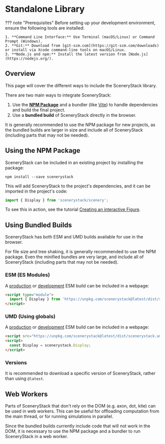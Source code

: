 # Standalone Library

??? note "Prerequisites"
    Before setting up your development environment, ensure the following tools are installed:

    1. **Command Line Interface:** Use Terminal (macOS/Linux) or Command Prompt (Windows).
    2. **Git:** Download from [git-scm.com](https://git-scm.com/downloads) or install via Xcode command-line tools on macOS/Linux.
    3. **Node.js and npm:** Install the latest version from [Node.js](https://nodejs.org/).

## Overview

This page will cover the different ways to include the SceneryStack library.

There are two main ways to integrate SceneryStack:

1. Use the **[NPM Package](https://www.npmjs.com/package/scenerystack)** and a bundler (like [Vite](https://vitejs.dev/)) to handle dependencies and build the final project.
2. Use a **bundled build** of SceneryStack directly in the browser.

It is generally recommended to use the NPM package for new projects, as the bundled builds are larger in size and include
all of SceneryStack (including parts that may not be needed).

## Using the NPM Package

SceneryStack can be included in an existing project by installing the package:

```shell
npm install --save scenerystack
```

This will add SceneryStack to the project's dependencies, and it can be imported in the project's code:

```js
import { Display } from 'scenerystack/scenery';
```

To see this in action, see the tutorial [Creating an interactive Figure](./tutorials/creating-an-interactive-figure.md).

## Using Bundled Builds

SceneryStack has both ESM and UMD builds available for use in the browser.

For file size and tree shaking, it is generally recommended to use the NPM package. Even the minified bundles are
very large, and include all of SceneryStack (including parts that may not be needed).

### ESM (ES Modules)

A [production](https://unpkg.com/scenerystack@latest/dist/scenerystack.esm.min.js) or [development](https://unpkg.com/scenerystack@latest/dist/scenerystack.esm.js) ESM build can be included in a webpage:

```html
<script type="module">
  import { Display } from 'https://unpkg.com/scenerystack@latest/dist/scenerystack.esm.min.js';
</script>
```

### UMD (Using globals)

A [production](https://unpkg.com/scenerystack@latest/dist/scenerystack.umd.min.js) or [development](https://unpkg.com/scenerystack@latest/dist/scenerystack.umd.js) ESM build can be included in a webpage:

```html
<script src="https://unpkg.com/scenerystack@latest/dist/scenerystack.umd.min.js"></script>
<script>
  const Display = scenerystack.Display;
</script>
```

### Versions

It is recommended to download a specific version of SceneryStack, rather than using `@latest`.

## Web Workers

Parts of SceneryStack that don't rely on the DOM (e.g. axon, dot, kite) can be used in web workers. This can be useful
for offloading computation from the main thread, or for running simulations in parallel.

Since the bundled builds currently include code that will not work in the DOM, it is necessary to use the NPM package
and a bundler to run SceneryStack in a web worker.